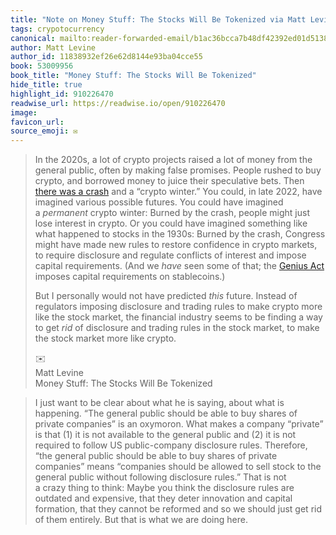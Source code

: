 ```yaml
---
title: "Note on Money Stuff: The Stocks Will Be Tokenized via Matt Levine"
tags: crypotocurrency
canonical: mailto:reader-forwarded-email/b1ac36bcca7b48df42392ed01d5138c7
author: Matt Levine
author_id: 11838932ef26e62d8144e93ba04cce55
book: 53009956
book_title: "Money Stuff: The Stocks Will Be Tokenized"
hide_title: true
highlight_id: 910226470
readwise_url: https://readwise.io/open/910226470
image: 
favicon_url: 
source_emoji: ✉️
---
```


> In the 2020s, a lot of crypto projects raised a lot of money from the general public, often by making false promises. People rushed to buy crypto, and borrowed money to juice their speculative bets. Then [there was a crash](https://links.message.bloomberg.com/s/c/DCHIbYrs34qB7rhu-hD2BaHTpPv6MbBX6ZWhW6bDHHduAl2dvvDPgRn2FuPshmXTKm6Onv8EMqglxqZiGECdVUIGpqGdW2DZWIhZoPB97onwG8k-LGcUJpK162siNitwBr1oeEVsFLZwPESgKX72x_wu_YyEE81ybJA872dyk_mP6WJUOvw6YDUYpDCnUgTrZ3utp6MhgivA888oEeW08nPJDVmGAymp27A_nQ_GMV9GGzCcdDAq8J-45jshQZh83711PN90mbseSF_2s7GUwYgs8CUMxMwbUF2gWbyLlS1IMbU1I-Hck6Jcp1wB7m1hoihp71DR8ZdEGmLg_cjGgfQSfkAEqEkxxRcvCYUfu_GA3qpcE94XQXfEzVo/kolQ92onhT9nY6AOLpPUNF0HEsx3xK2b/10) and a “crypto winter.” You could, in late 2022, have imagined various possible futures. You could have imagined a *permanent* crypto winter: Burned by the crash, people might just lose interest in crypto. Or you could have imagined something like what happened to stocks in the 1930s: Burned by the crash, Congress might have made new rules to restore confidence in crypto markets, to require disclosure and regulate conflicts of interest and impose capital requirements. (And we *have* seen some of that; the [Genius Act](https://links.message.bloomberg.com/s/c/JsS7zxyR-xz57-h9q9MrZCnvJ7Sks_NAarKtDEEPGpHykLf9RjAp6sCxQjr70Zq9awCoCfHoqhmMd-JFgHbIBazXJwFDQDswwdWyMdHTma-5XW6Hbe1VgreCfgHvpR7NNz3ywLy-bFRoRpykRmXnJ3ZbCEBkCg8i9j__Lbgw-f8fYJFng4GFk-dhZB6JeiN35CajikFTNNFLvFIuyFIkaNUGR_eOYvhk_29cR4_HUr-gKj0pYSL-WuXOZ7CnIpcYbePTWNl-ufZaTd9SdSERWirdLBuv4HxR79idS7ezcDLxV0NXK3tg-EMsO351hzr0PrDl7EL2MxGtdHZQmBlW2oM7lU64cMNRASwcvpcAeNUOGjjfOsf--wX61HE/3WFKgsxFwu9wMYYQOKe10tsgXAoyqkKO/10) imposes capital requirements on stablecoins.)
> 
> But I personally would not have predicted *this* future. Instead of regulators imposing disclosure and trading rules to make crypto more like the stock market, the financial industry seems to be finding a way to get *rid* of disclosure and trading rules in the stock market, to make the stock market more like crypto.
> <div class="quoteback-footer"><div class="quoteback-avatar"><span class="mini-emoji"> ✉️</span></div><div class="quoteback-metadata"><div class="metadata-inner"><span style="display:none">FROM:</span><div aria-label="Matt Levine" class="quoteback-author"> Matt Levine</div><div aria-label="Money Stuff: The Stocks Will Be Tokenized" class="quoteback-title"> Money Stuff: The Stocks Will Be Tokenized</div></div></div></div>

> I just want to be clear about what he is saying, about what is happening. “The general public should be able to buy shares of private companies” is an oxymoron. What makes a company “private” is that (1) it is not available to the general public and (2) it is not required to follow US public-company disclosure rules. Therefore, “the general public should be able to buy shares of private companies” means “companies should be allowed to sell stock to the general public without following disclosure rules.” That is not a crazy thing to think: Maybe you think the disclosure rules are outdated and expensive, that they deter innovation and capital formation, that they cannot be reformed and so we should just get rid of them entirely. But that is what we are doing here.